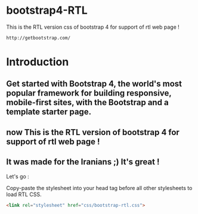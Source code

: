 # bootstrap4-RTL
This is the RTL version css of bootstrap 4 for support of rtl web page !
```html
http://getbootstrap.com/
```

# Introduction
Get started with Bootstrap 4, the world's most popular framework for building responsive, mobile-first sites, with the Bootstrap and a template starter page. 
---
now This is the RTL version of bootstrap 4 for support of rtl web page !
---
It was made for the Iranians ;) It's great ! 
---
Let's go : 


Copy-paste the stylesheet into your head tag before all other stylesheets to load RTL CSS.

```html
<link rel="stylesheet" href="css/bootstrap-rtl.css">
```



